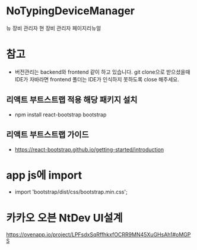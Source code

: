 # NoTypingDeviceManager
뉴 장비 관리자
현 장비 관리자 페이지리뉴얼 

# 참고
- 버전관리는 backend와 frontend 같이 하고 있습니다. git clone으로 받으셨을때 IDE가 자바라면 frontend 폴더는 IDE가 인식하지 못하도록 close 해주세요.

## 리액트 부트스트랩 적용 해당 패키지 설치
-  npm install react-bootstrap bootstrap

## 리액트 부트스트랩 가이드
- https://react-bootstrap.github.io/getting-started/introduction

# app js에 import
- import 'bootstrap/dist/css/bootstrap.min.css';

# 카카오 오븐 NtDev UI설계 
https://ovenapp.io/project/LPFsdxSqRffhkxfOCRR9MN45XuGHsAh1#oMGPS
